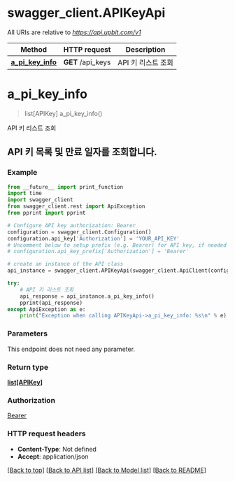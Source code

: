 # swagger_client.APIKeyApi

All URIs are relative to *https://api.upbit.com/v1*

Method | HTTP request | Description
------------- | ------------- | -------------
[**a_pi_key_info**](APIKeyApi.md#a_pi_key_info) | **GET** /api_keys | API 키 리스트 조회


# **a_pi_key_info**
> list[APIKey] a_pi_key_info()

API 키 리스트 조회

## API 키 목록 및 만료 일자를 조회합니다. 

### Example
```python
from __future__ import print_function
import time
import swagger_client
from swagger_client.rest import ApiException
from pprint import pprint

# Configure API key authorization: Bearer
configuration = swagger_client.Configuration()
configuration.api_key['Authorization'] = 'YOUR_API_KEY'
# Uncomment below to setup prefix (e.g. Bearer) for API key, if needed
# configuration.api_key_prefix['Authorization'] = 'Bearer'

# create an instance of the API class
api_instance = swagger_client.APIKeyApi(swagger_client.ApiClient(configuration))

try:
    # API 키 리스트 조회
    api_response = api_instance.a_pi_key_info()
    pprint(api_response)
except ApiException as e:
    print("Exception when calling APIKeyApi->a_pi_key_info: %s\n" % e)
```

### Parameters
This endpoint does not need any parameter.

### Return type

[**list[APIKey]**](APIKey.md)

### Authorization

[Bearer](../README.md#Bearer)

### HTTP request headers

 - **Content-Type**: Not defined
 - **Accept**: application/json

[[Back to top]](#) [[Back to API list]](../README.md#documentation-for-api-endpoints) [[Back to Model list]](../README.md#documentation-for-models) [[Back to README]](../README.md)

